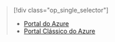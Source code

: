 > [!div class="op_single_selector"]
> * [Portal do Azure](../articles/storage/storage-e2e-troubleshooting.md)
> * [Portal Clássico do Azure](../articles/storage/storage-e2e-troubleshooting-classic-portal.md)
> 
> 



<!--HONumber=Feb17_HO3-->


